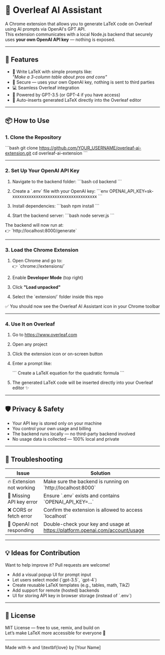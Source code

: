 # 🧠 Overleaf AI Assistant

A Chrome extension that allows you to generate LaTeX code on Overleaf using AI prompts via OpenAI's GPT API.  
This extension communicates with a local Node.js backend that securely uses **your own OpenAI API key** — nothing is exposed.

---

## 🚀 Features

- 📝 Write LaTeX with simple prompts like:  
  _"Make a 3-column table about pros and cons"_
- 🔐 Secure — uses your own OpenAI key, nothing is sent to third parties
- 💻 Seamless Overleaf integration
- 🧠 Powered by GPT-3.5 (or GPT-4 if you have access)
- 💬 Auto-inserts generated LaTeX directly into the Overleaf editor

---

## 📦 How to Use

### 1. Clone the Repository

\`\`\`bash
git clone https://github.com/YOUR_USERNAME/overleaf-ai-extension.git
cd overleaf-ai-extension
\`\`\`

---

### 2. Set Up Your OpenAI API Key

1. Navigate to the backend folder:
   \`\`\`bash
   cd backend
   \`\`\`

2. Create a \`.env\` file with your OpenAI key:
   \`\`\`env
   OPENAI_API_KEY=sk-xxxxxxxxxxxxxxxxxxxxxxxxxxxxxxxxxxxx
   \`\`\`

3. Install dependencies:
   \`\`\`bash
   npm install
   \`\`\`

4. Start the backend server:
   \`\`\`bash
   node server.js
   \`\`\`

The backend will now run at:  
👉 \`http://localhost:8000/generate\`

---

### 3. Load the Chrome Extension

1. Open Chrome and go to:  
   👉 \`chrome://extensions/\`

2. Enable **Developer Mode** (top right)

3. Click **"Load unpacked"**

4. Select the \`extension/\` folder inside this repo

✅ You should now see the Overleaf AI Assistant icon in your Chrome toolbar

---

### 4. Use It on Overleaf

1. Go to https://www.overleaf.com  
2. Open any project  
3. Click the extension icon or on-screen button  
4. Enter a prompt like:

   \`\`\`
   Create a LaTeX equation for the quadratic formula
   \`\`\`

5. The generated LaTeX code will be inserted directly into your Overleaf editor ✨

---

## 🛡️ Privacy & Safety

- Your API key is stored only on your machine
- You control your own usage and billing
- The backend runs locally — no third-party backend involved
- No usage data is collected — 100% local and private

---

## 🧪 Troubleshooting

| Issue                        | Solution                                                                 |
|-----------------------------|---------------------------------------------------------------------------|
| 🔥 Extension not working     | Make sure the backend is running on \`http://localhost:8000\`              |
| 🚫 Missing API key error     | Ensure \`.env\` exists and contains \`OPENAI_API_KEY=...\`                    |
| ❌ CORS or fetch error       | Confirm the extension is allowed to access \`localhost\`                   |
| 🤖 OpenAI not responding     | Double-check your key and usage at https://platform.openai.com/account/usage |

---

## 💡 Ideas for Contribution

Want to help improve it? Pull requests are welcome!

- Add a visual popup UI for prompt input
- Let users select model (\`gpt-3.5\`, \`gpt-4\`)
- Create reusable LaTeX templates (e.g., tables, math, TikZ)
- Add support for remote (hosted) backends
- UI for storing API key in browser storage (instead of \`.env\`)

---

## 📜 License

MIT License — free to use, remix, and build on  
Let’s make LaTeX more accessible for everyone 💙

---

Made with ☕ and \\\\textbf{love} by [Your Name]
